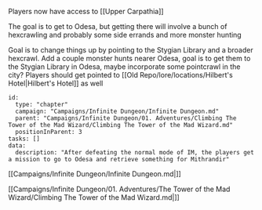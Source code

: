 Players now have access to [[Upper Carpathia]]

The goal is to get to Odesa, but getting there will involve a bunch of hexcrawling and probably some side errands and more monster hunting

Goal is to change things up by pointing to the Stygian Library and a broader hexcrawl. Add a couple monster hunts nearer Odesa, goal is to get them to the Stygian Library in Odesa, maybe incorporate some pointcrawl in the city? Players should get pointed to [[Old Repo/lore/locations/Hilbert's Hotel|Hilbert's Hotel]] as well


```RpgManager4
id: 
  type: "chapter"
  campaign: "Campaigns/Infinite Dungeon/Infinite Dungeon.md"
  parent: "Campaigns/Infinite Dungeon/01. Adventures/Climbing The Tower of the Mad Wizard/Climbing The Tower of the Mad Wizard.md"
  positionInParent: 3
tasks: []
data: 
  description: "After defeating the normal mode of IM, the players get a mission to go to Odesa and retrieve something for Mithrandir"
```

[[Campaigns/Infinite Dungeon/Infinite Dungeon.md|]]

[[Campaigns/Infinite Dungeon/01. Adventures/The Tower of the Mad Wizard/Climbing The Tower of the Mad Wizard.md|]]